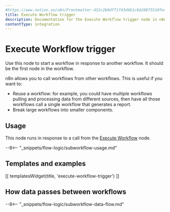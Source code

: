 ```yaml
---
#https://www.notion.so/n8n/Frontmatter-432c2b8dff1f43d4b1c8d20075510fe4
title: Execute Workflow trigger
description: Documentation for the Execute Workflow trigger node in n8n, a workflow automation platform. Includes guidance on usage, and links to examples.
contentType: integration
---
```


# Execute Workflow trigger

Use this node to start a workflow in response to another workflow. It should be the first node in the workflow.

n8n allows you to call workflows from other workflows. This is useful if you want to:

* Reuse a workflow: for example, you could have multiple workflows pulling and processing data from different sources, then have all those workflows call a single workflow that generates a report.
* Break large workflows into smaller components.

## Usage

This node runs in response to a call from the [Execute Workflow](/integrations/builtin/core-nodes/n8n-nodes-base.executeworkflow/) node.

--8<-- "_snippets/flow-logic/subworkflow-usage.md"

## Templates and examples

<!-- see https://www.notion.so/n8n/Pull-in-templates-for-the-integrations-pages-37c716837b804d30a33b47475f6e3780 -->
[[ templatesWidget(title, 'execute-workflow-trigger') ]]

## How data passes between workflows

--8<-- "_snippets/flow-logic/subworkflow-data-flow.md"
